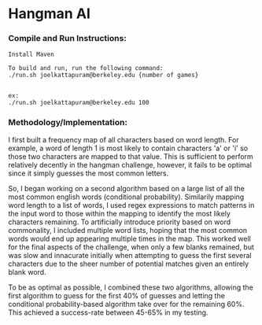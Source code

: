 # Hangman AI

### Compile and Run Instructions:

    Install Maven

    To build and run, run the following command:
    ./run.sh joelkattapuram@berkeley.edu {number of games}


    ex: 
    ./run.sh joelkattapuram@berkeley.edu 100


### Methodology/Implementation:
    
I first built a frequency map of all characters based on word length. For example, a word of length 1 is most likely to contain characters 'a' or 'i' so those two characters are mapped to that value. This is sufficient to perform relatively decently in the hangman challenge, however, it fails to be optimal since it simply guesses the most common letters. 

So, I began working on a second algorithm based on a large list of all the most common english words (conditional probability). Similarily mapping word length to a list of words, I used regex expressions to match patterns in the input word to those within the mapping to identify the most likely characters remaining. To artificially introduce priority based on word commonality, I included multiple word lists, hoping that the most common words would end up appearing multiple times in the map. This worked well for the final aspects of the challenge, when only a few blanks remained, but was slow and innacurate initially when attempting to guess the first several characters due to the sheer number of potential matches given an entirely blank word. 

To be as optimal as possible, I combined these two algorithms, allowing the first algorithm to guess for the first 40% of guesses and letting the conditional probability-based algorithm take over for the remaining 60%. This achieved a success-rate between 45-65% in my testing.
